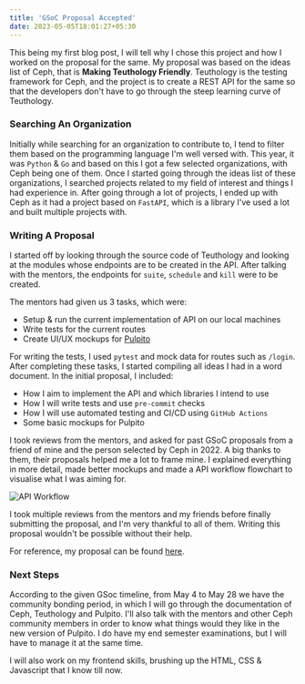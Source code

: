 ```yaml
---
title: 'GSoC Proposal Accepted'
date: 2023-05-05T18:01:27+05:30
---
```


This being my first blog post, I will tell why I chose this project and how I worked on the proposal for the same. My proposal was based on the ideas list of Ceph, that is **Making Teuthology Friendly**. Teuthology is the testing framework for Ceph, and the project is to create a REST API for the same so that the developers don't have to go through the steep learning curve of Teuthology.

### Searching An Organization

Initially while searching for an organization to contribute to, I tend to filter them based on the programming language I'm well versed with. This year, it was `Python` & `Go` and based on this I got a few selected organizations, with Ceph being one of them. Once I started going through the ideas list of these organizations, I searched projects related to my field of interest and things I had experience in. After going through a lot of projects, I ended up with Ceph as it had a project based on `FastAPI`, which is a library I've used a lot and built multiple projects with.

### Writing A Proposal

I started off by looking through the source code of Teuthology and looking at the modules whose endpoints are to be created in the API. After talking with the mentors, the endpoints for `suite`, `schedule` and `kill` were to be created.

The mentors had given us 3 tasks, which were:

- Setup & run the current implementation of API on our local machines
- Write tests for the current routes
- Create UI/UX mockups for [Pulpito](https://pulpito.ceph.com/)

For writing the tests, I used `pytest` and mock data for routes such as `/login`. After completing these tasks, I started compiling all ideas I had in a word document. In the initial proposal, I included:

- How I aim to implement the API and which libraries I intend to use
- How I will write tests and use `pre-commit` checks
- How I will use automated testing and CI/CD using `GitHub Actions`
- Some basic mockups for Pulpito

I took reviews from the mentors, and asked for past GSoC proposals from a friend of mine and the person selected by Ceph in 2022. A big thanks to them, their proposals helped me a lot to frame mine. I explained everything in more detail, made better mockups and made a API workflow flowchart to visualise what I was aiming for.

![API Workflow](https://user-images.githubusercontent.com/58616444/226423978-d5907217-a9e7-4c15-afc0-4fb193854c41.svg)

I took multiple reviews from the mentors and my friends before finally submitting the proposal, and I'm very thankful to all of them. Writing this proposal wouldn't be possible without their help.

For reference, my proposal can be found [here](https://docs.google.com/document/d/1tVmPS5XPE2iMnNBeYbZi0NBOo3_Am3fXE_maIwV5_MQ).

### Next Steps

According to the given GSoc timeline, from May 4 to May 28 we have the community bonding period, in which I will go through the documentation of Ceph, Teuthology and Pulpito. I'll also talk with the mentors and other Ceph community members in order to know what things would they like in the new version of Pulpito. I do have my end semester examinations, but I will have to manage it at the same time.

I will also work on my frontend skills, brushing up the HTML, CSS & Javascript that I know till now.

